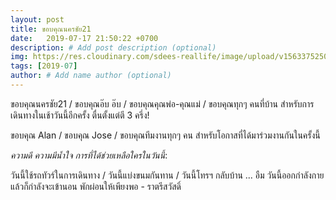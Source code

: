 ```yaml
---
layout: post
title: ขอบคุณนครชัย21
date:   2019-07-17 21:50:22 +0700
description: # Add post description (optional)
img: https://res.cloudinary.com/sdees-reallife/image/upload/v1563375250/IMG_20190717_174135.jpg # Add image post (optional)
tags: [2019-07]
author: # Add name author (optional)
---
```

ขอบคุณนครชัย21 / ขอบคุณอ๊บ อ๊บ / ขอบคุณคุณพ่อ-คุณแม่ / ขอบคุณทุกๆ คนที่บ้าน สำหรับการเดินทางในเช้าวันนี้อีกครั้ง ตื่นตั้งแต่ตี 3 ครึ่ง!

ขอบคุณ Alan / ขอบคุณ Jose / ขอบคุณทีมงานทุกๆ คน สำหรับโอกาสที่ได้มาร่วมงานกันในครั้งนี้

<i class="fa fa-child" style="color:plum"></i>

*ความดี ความมีน้ำใจ การที่ได้ช่วยเหลือใครในวันนี้*:

วันนี้ใช้รถทัวร์ในการเดินทาง / วันนี้แบ่งขนมกันทาน / วันนี้โทรฯ กลับบ้าน ... อืม วันนี้ออกกำลังกาย แล้วก็กำลังจะเข้านอน พักผ่อนให้เพียงพอ - ราตรีสวัสดิ์
